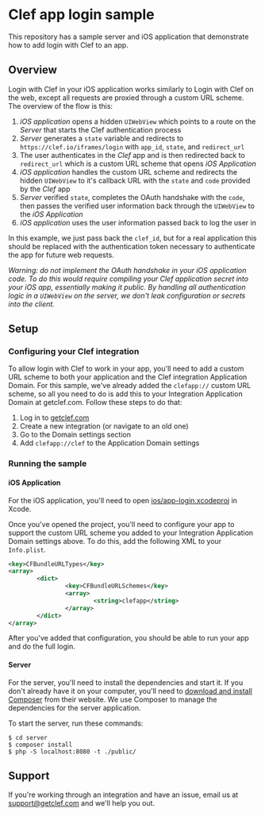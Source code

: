 # Clef app login sample

This repository has a sample server and iOS application that demonstrate how to add login with Clef to an app.

## Overview

Login with Clef in your iOS application works similarly to Login with Clef on the web, except all requests are proxied through a custom URL scheme. The overview of the flow is this:

1. _iOS application_ opens a hidden `UIWebView` which points to a route on the _Server_ that starts the Clef authentication process
2. _Server_ generates a `state` variable and redirects to `https://clef.io/iframes/login` with `app_id`, `state`, and `redirect_url`
3. The user authenticates in the _Clef_ app and is then redirected back to `redirect_url` which is a custom URL scheme that opens _iOS Application_
4. _iOS application_ handles the custom URL scheme and redirects the hidden `UIWebView` to it's callback URL with the `state` and `code` provided by the _Clef_ app
5. _Server_ verified `state`, completes the OAuth handshake with the `code`, then passes the verified user information back through the `UIWebView` to the _iOS Application_
6. _iOS application_ uses the user information passed back to log the user in

In this example, we just pass back the `clef_id`, but for a real application this should be replaced with the authentication token necessary to authenticate the app for future web requests.

_*Warning*: do not implement the OAuth handshake in your iOS application code. To do this would require compiling your Clef application secret into your iOS app, essentially making it public. By handling all authentication logic in a `UIWebView` on the server, we don't leak configuration or secrets into the client._

## Setup

### Configuring your Clef integration

To allow login with Clef to work in your app, you'll need to add a custom URL scheme to both your application and the Clef integration Application Domain. For this sample, we've already added the `clefapp://` custom URL scheme, so all you need to do is add this to your Integration Application Domain at getclef.com. Follow these steps to do that:

1. Log in to [getclef.com](getclef.com/user/login)
2. Create a new integration (or navigate to an old one)
3. Go to the Domain settings section
4. Add `clefapp://clef` to the Application Domain settings

### Running the sample

#### iOS Application

For the iOS application, you'll need to open [ios/app-login.xcodeproj](ios/app-login.xcodeproj) in Xcode. 

Once you've opened the project, you'll need to configure your app to support the custom URL scheme you added to your Integration Application Domain settings above. To do this, add the following XML to your `Info.plist`.

```xml
<key>CFBundleURLTypes</key>
<array>
        <dict>
                <key>CFBundleURLSchemes</key>
                <array>
                        <string>clefapp</string>
                </array>
        </dict>
</array>
```

After you've added that configuration, you should be able to run your app and do the full login.

#### Server

For the server, you'll need to install the dependencies and start it. If you don't already have it on your computer, you'll need to [download and install Composer](https://getcomposer.org/doc/00-intro.md) from their website. We use Composer to manage the dependencies for the server application.

To start the server, run these commands:

```shell
$ cd server
$ composer install
$ php -S localhost:8080 -t ./public/
```

## Support

If you're working through an integration and have an issue, email us at [support@getclef.com](mailto:support@getclef.com) and we'll help you out.
